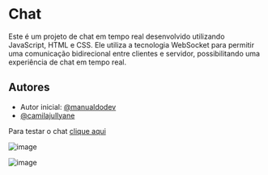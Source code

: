 # Chat 

Este é um projeto de chat em tempo real desenvolvido utilizando JavaScript, HTML e CSS. Ele utiliza a tecnologia WebSocket para permitir uma comunicação bidirecional entre clientes e servidor, possibilitando uma experiência de chat em tempo real.

## Autores
- Autor inicial: [@manualdodev](https://github.com/manualdodev)
- [@camilajullyane](https://github.com/camilajullyane)
  
Para testar o chat <a href="https://frontend-j8fp.onrender.com/" target="_blank" rel="noopener">clique aqui</a>



![image](https://github.com/camilajullyane/chat-js/assets/134438133/f106812c-0ee6-44ee-a6fd-1bf1656666ed)

![image](https://github.com/camilajullyane/chat-js/assets/134438133/9a3e2125-3ccf-43c0-b713-430f688f77a0)
